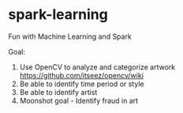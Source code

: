 # spark-learning
Fun with Machine Learning and Spark


Goal: 
1. Use OpenCV to analyze and categorize artwork https://github.com/itseez/opencv/wiki
2. Be able to identify time period or style
3. Be able to identify artist 
4. Moonshot goal - Identify fraud in art

